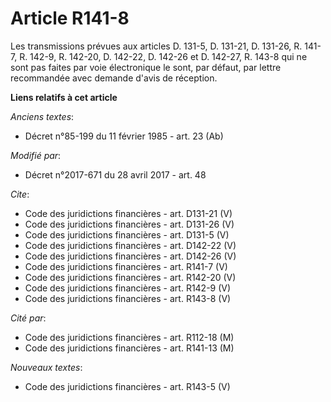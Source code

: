 # Article R141-8

Les transmissions prévues aux articles D. 131-5, D. 131-21, D. 131-26, R. 141-7, R. 142-9, R. 142-20, D. 142-22, D. 142-26 et
D. 142-27, R. 143-8 qui ne sont pas faites par voie électronique le sont, par défaut, par lettre recommandée avec demande
d'avis de réception.

**Liens relatifs à cet article**

_Anciens textes_:

  - Décret n°85-199 du 11 février 1985 - art. 23 (Ab)

_Modifié par_:

  - Décret n°2017-671 du 28 avril 2017 - art. 48

_Cite_:

  - Code des juridictions financières - art. D131-21 (V)
  - Code des juridictions financières - art. D131-26 (V)
  - Code des juridictions financières - art. D131-5 (V)
  - Code des juridictions financières - art. D142-22 (V)
  - Code des juridictions financières - art. D142-26 (V)
  - Code des juridictions financières - art. R141-7 (V)
  - Code des juridictions financières - art. R142-20 (V)
  - Code des juridictions financières - art. R142-9 (V)
  - Code des juridictions financières - art. R143-8 (V)

_Cité par_:

  - Code des juridictions financières - art. R112-18 (M)
  - Code des juridictions financières - art. R141-13 (M)

_Nouveaux textes_:

  - Code des juridictions financières - art. R143-5 (V)
